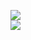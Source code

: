 [![](https://img.shields.io/badge/Made%20With-Github%20Spray-lightgrey.svg?style=for-the-badge&logo=github)](https://github.com/Annihil/github-spray#29981)  
[![](https://i.imgur.com/2DrTn0Z.gif)](https://github.com/Annihil/github-spray)